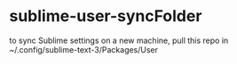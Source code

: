 # sublime-user-syncFolder

to sync Sublime settings on a new machine, pull this repo in ~/.config/sublime-text-3/Packages/User
